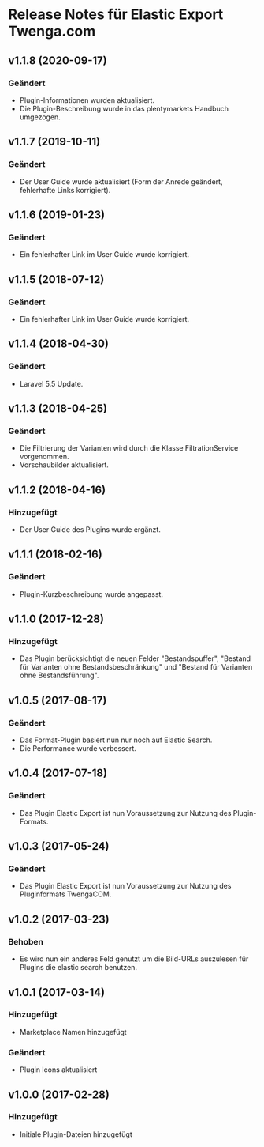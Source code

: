 # Release Notes für Elastic Export Twenga.com

## v1.1.8 (2020-09-17)

### Geändert
- Plugin-Informationen wurden aktualisiert.
- Die Plugin-Beschreibung wurde in das plentymarkets Handbuch umgezogen.

## v1.1.7 (2019-10-11)

### Geändert
- Der User Guide wurde aktualisiert (Form der Anrede geändert, fehlerhafte Links korrigiert).

## v1.1.6 (2019-01-23)

### Geändert
- Ein fehlerhafter Link im User Guide wurde korrigiert.

## v1.1.5 (2018-07-12)

### Geändert
- Ein fehlerhafter Link im User Guide wurde korrigiert.

## v1.1.4 (2018-04-30)

### Geändert
- Laravel 5.5 Update.

## v1.1.3 (2018-04-25)

### Geändert
- Die Filtrierung der Varianten wird durch die Klasse FiltrationService vorgenommen.
- Vorschaubilder aktualisiert.

## v1.1.2 (2018-04-16)

### Hinzugefügt
- Der User Guide des Plugins wurde ergänzt.

## v1.1.1 (2018-02-16)

### Geändert
- Plugin-Kurzbeschreibung wurde angepasst.

## v1.1.0 (2017-12-28)

### Hinzugefügt
- Das Plugin berücksichtigt die neuen Felder "Bestandspuffer", "Bestand für Varianten ohne Bestandsbeschränkung" und "Bestand für Varianten ohne Bestandsführung".

## v1.0.5 (2017-08-17)

### Geändert
- Das Format-Plugin basiert nun nur noch auf Elastic Search.
- Die Performance wurde verbessert.

## v1.0.4 (2017-07-18)

### Geändert
- Das Plugin Elastic Export ist nun Voraussetzung zur Nutzung des Plugin-Formats.

## v1.0.3 (2017-05-24)

### Geändert
- Das Plugin Elastic Export ist nun Voraussetzung zur Nutzung des Pluginformats TwengaCOM.

## v1.0.2 (2017-03-23)

### Behoben
- Es wird nun ein anderes Feld genutzt um die Bild-URLs auszulesen für Plugins die elastic search benutzen.

## v1.0.1 (2017-03-14)

### Hinzugefügt
- Marketplace Namen hinzugefügt

### Geändert
- Plugin Icons aktualisiert

## v1.0.0 (2017-02-28)

### Hinzugefügt
- Initiale Plugin-Dateien hinzugefügt
